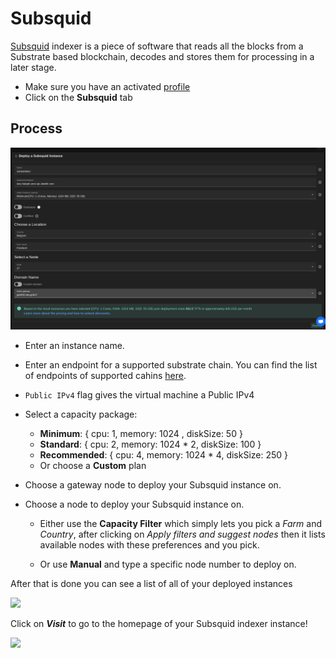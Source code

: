# Subsquid

[Subsquid](https://www.subsquid.io/) indexer is a piece of software that reads all the blocks from a Substrate based blockchain, decodes and stores them for processing in a later stage.

- Make sure you have an activated [profile](./weblets_profile_manager.md)
- Click on the **Subsquid** tab

## Process

![ ](./img/subsquid.png)

- Enter an instance name.

- Enter an endpoint for a supported substrate chain. You can find the list of endpoints of supported cahins [here](https://github.com/polkadot-js/apps/blob/master/packages/apps-config/src/endpoints/production.ts).

- `Public IPv4` flag gives the virtual machine a Public IPv4

- Select a capacity package:
  - **Minimum**: { cpu: 1, memory: 1024 , diskSize: 50 }
  - **Standard**: { cpu: 2, memory: 1024 * 2, diskSize: 100 }
  - **Recommended**: { cpu: 4, memory: 1024 * 4, diskSize: 250 }
  - Or choose a **Custom** plan
- Choose a gateway node to deploy your Subsquid instance on.

- Choose a node to deploy your Subsquid instance on.

  - Either use the **Capacity Filter** which simply lets you pick a *Farm* and *Country*, after clicking on *Apply filters and suggest nodes* then it lists available nodes with these preferences and you pick.

  - Or use **Manual** and type a specific node number to deploy on.

After that is done you can see a list of all of your deployed instances

![ ](./img/subsquid_list.jpeg)

Click on ***Visit*** to go to the homepage of your Subsquid indexer instance!

![ ](./img/subsquid_graphql.png)
